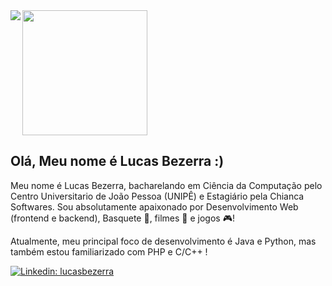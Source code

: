 <div>
 <img align="left" src="[https://ibb.co/Brw8NcS](https://ibb.co/Brw8NcS"><img src="https://i.ibb.co/Brw8NcS/0264ec8b-a424-4e14-add1-88b4727d07f3.jpg)" width="200" />

</div>
<div>

## Olá, Meu nome é Lucas Bezerra :)

Meu nome é Lucas Bezerra, bacharelando em Ciência da Computação pelo Centro Universitario de João Pessoa (UNIPÊ) e Estagiário pela Chianca Softwares. Sou absolutamente apaixonado por Desenvolvimento Web (frontend e backend), Basquete 🏀, filmes 🎦 e jogos 🎮!

Atualmente, meu principal foco de desenvolvimento é Java e Python, mas também estou familiarizado com PHP e C/C++ !

[![Linkedin: lucasbezerra](https://img.shields.io/badge/-LinkedIn-blue?style=flat-square&logo=Linkedin&logoColor=white&link=https://www.linkedin.com/in/lucasmnf/)](https://www.linkedin.com/in/lucas-bezerra-b757b3221/)

</div>

 


